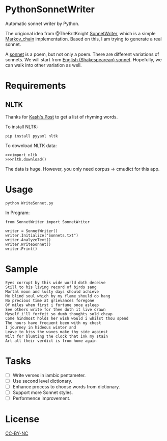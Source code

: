 PythonSonnetWriter
==================

Automatic sonnet writer by Python.

The origional idea from @TheBritKnight [SonnetWriter](https://github.com/TheBritKnight/SonnetWriter), which is a simple [Markov_chain](http://en.wikipedia.org/wiki/Markov_chain) implementation. Based on this, I am trying to generate a real sonnet.

A [sonnet](http://en.wikipedia.org/wiki/Sonnet) is a poem, but not only a poem. There are different variations of sonnets. We will start from [English (Shakespearean) sonnet](http://en.wikipedia.org/wiki/Sonnet#English_.28Shakespearean.29_sonnet). Hopefully, we can walk into other variation as well.

Requirements
============

NLTK
----

Thanks for [Kash's Post](http://kashthealien.wordpress.com/2013/06/15/213/) to get a list of rhyming words.

To install NLTK:

```
pip install pyyaml nltk
```

To download NLTK data:

```
>>>import nltk
>>>nltk.download()
```

The data is huge. However, you only need corpus -> cmudict for this app.

Usage
=====


```
python WriteSonnet.py
```

In Program:

```
from SonnetWriter import SonnetWriter

writer = SonnetWriter()
writer.Initialize("Sonnets.txt")
writer.AnalyzeText()
writer.WriteSonnet()
writer.Print()

```

Sample
======

```
Eyes corrupt by this wide world doth deceive
Still to his living record of birds sang
Mortal moon and lusty days should achieve
Me blind soul which by my flame should do hang
No precious time at grievances foregone
Of miles when first i fortune once asleep
See others write for thee doth it live drawn
Myself i'll forfeit so dumb thoughts sold cheap
Come hindmost holds her wish would i whilst thou spend
The hours have frequent been with my chest
I journey in hideous winter and
Leave to kiss the waves make thy side against
Wilt for blunting the clock that ink my stain
Art all their verdict is from home again
```

Tasks
=====

- [ ] Write verses in iambic pentameter.
- [ ] Use second level dictionary.
- [ ] Enhance process to choose words from dictionary.
- [ ] Support more Sonnet styles.
- [ ] Performence improvement.

License
=======

[CC-BY-NC](http://creativecommons.org/licenses/by-nc/4.0/deed.en_US)